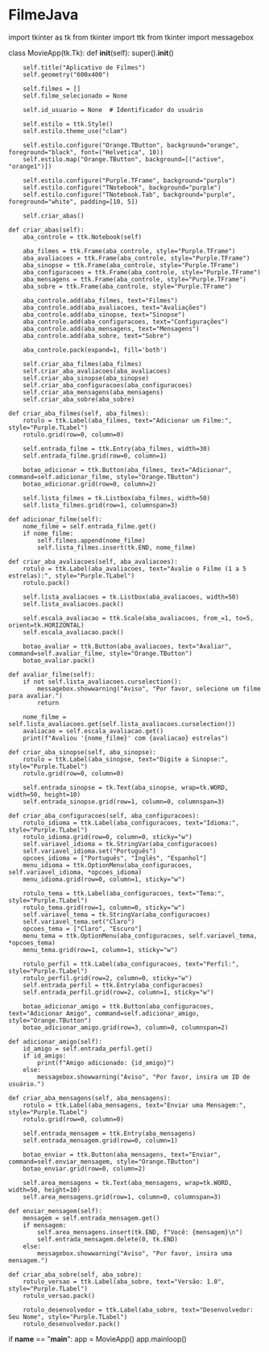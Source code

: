 # FilmeJava
import tkinter as tk
from tkinter import ttk
from tkinter import messagebox

class MovieApp(tk.Tk):
    def __init__(self):
        super().__init__()

        self.title("Aplicativo de Filmes")
        self.geometry("600x400")

        self.filmes = []
        self.filme_selecionado = None

        self.id_usuario = None  # Identificador do usuário

        self.estilo = ttk.Style()
        self.estilo.theme_use("clam")

        self.estilo.configure("Orange.TButton", background="orange", foreground="black", font=("Helvetica", 10))
        self.estilo.map("Orange.TButton", background=[("active", "orange1")])

        self.estilo.configure("Purple.TFrame", background="purple")
        self.estilo.configure("TNotebook", background="purple")
        self.estilo.configure("TNotebook.Tab", background="purple", foreground="white", padding=[10, 5])

        self.criar_abas()

    def criar_abas(self):
        aba_controle = ttk.Notebook(self)
        
        aba_filmes = ttk.Frame(aba_controle, style="Purple.TFrame")
        aba_avaliacoes = ttk.Frame(aba_controle, style="Purple.TFrame")
        aba_sinopse = ttk.Frame(aba_controle, style="Purple.TFrame")
        aba_configuracoes = ttk.Frame(aba_controle, style="Purple.TFrame")
        aba_mensagens = ttk.Frame(aba_controle, style="Purple.TFrame")
        aba_sobre = ttk.Frame(aba_controle, style="Purple.TFrame")

        aba_controle.add(aba_filmes, text="Filmes")
        aba_controle.add(aba_avaliacoes, text="Avaliações")
        aba_controle.add(aba_sinopse, text="Sinopse")
        aba_controle.add(aba_configuracoes, text="Configurações")
        aba_controle.add(aba_mensagens, text="Mensagens")
        aba_controle.add(aba_sobre, text="Sobre")

        aba_controle.pack(expand=1, fill='both')

        self.criar_aba_filmes(aba_filmes)
        self.criar_aba_avaliacoes(aba_avaliacoes)
        self.criar_aba_sinopse(aba_sinopse)
        self.criar_aba_configuracoes(aba_configuracoes)
        self.criar_aba_mensagens(aba_mensagens)
        self.criar_aba_sobre(aba_sobre)

    def criar_aba_filmes(self, aba_filmes):
        rotulo = ttk.Label(aba_filmes, text="Adicionar um Filme:", style="Purple.TLabel")
        rotulo.grid(row=0, column=0)

        self.entrada_filme = ttk.Entry(aba_filmes, width=30)
        self.entrada_filme.grid(row=0, column=1)

        botao_adicionar = ttk.Button(aba_filmes, text="Adicionar", command=self.adicionar_filme, style="Orange.TButton")
        botao_adicionar.grid(row=0, column=2)

        self.lista_filmes = tk.Listbox(aba_filmes, width=50)
        self.lista_filmes.grid(row=1, columnspan=3)

    def adicionar_filme(self):
        nome_filme = self.entrada_filme.get()
        if nome_filme:
            self.filmes.append(nome_filme)
            self.lista_filmes.insert(tk.END, nome_filme)

    def criar_aba_avaliacoes(self, aba_avaliacoes):
        rotulo = ttk.Label(aba_avaliacoes, text="Avalie o Filme (1 a 5 estrelas):", style="Purple.TLabel")
        rotulo.pack()

        self.lista_avaliacoes = tk.Listbox(aba_avaliacoes, width=50)
        self.lista_avaliacoes.pack()

        self.escala_avaliacao = ttk.Scale(aba_avaliacoes, from_=1, to=5, orient=tk.HORIZONTAL)
        self.escala_avaliacao.pack()

        botao_avaliar = ttk.Button(aba_avaliacoes, text="Avaliar", command=self.avaliar_filme, style="Orange.TButton")
        botao_avaliar.pack()

    def avaliar_filme(self):
        if not self.lista_avaliacoes.curselection():
            messagebox.showwarning("Aviso", "Por favor, selecione um filme para avaliar.")
            return

        nome_filme = self.lista_avaliacoes.get(self.lista_avaliacoes.curselection())
        avaliacao = self.escala_avaliacao.get()
        print(f"Avaliou '{nome_filme}' com {avaliacao} estrelas")

    def criar_aba_sinopse(self, aba_sinopse):
        rotulo = ttk.Label(aba_sinopse, text="Digite a Sinopse:", style="Purple.TLabel")
        rotulo.grid(row=0, column=0)

        self.entrada_sinopse = tk.Text(aba_sinopse, wrap=tk.WORD, width=50, height=10)
        self.entrada_sinopse.grid(row=1, column=0, columnspan=3)

    def criar_aba_configuracoes(self, aba_configuracoes):
        rotulo_idioma = ttk.Label(aba_configuracoes, text="Idioma:", style="Purple.TLabel")
        rotulo_idioma.grid(row=0, column=0, sticky="w")
        self.variavel_idioma = tk.StringVar(aba_configuracoes)
        self.variavel_idioma.set("Português")
        opcoes_idioma = ["Português", "Inglês", "Espanhol"]
        menu_idioma = ttk.OptionMenu(aba_configuracoes, self.variavel_idioma, *opcoes_idioma)
        menu_idioma.grid(row=0, column=1, sticky="w")

        rotulo_tema = ttk.Label(aba_configuracoes, text="Tema:", style="Purple.TLabel")
        rotulo_tema.grid(row=1, column=0, sticky="w")
        self.variavel_tema = tk.StringVar(aba_configuracoes)
        self.variavel_tema.set("Claro")
        opcoes_tema = ["Claro", "Escuro"]
        menu_tema = ttk.OptionMenu(aba_configuracoes, self.variavel_tema, *opcoes_tema)
        menu_tema.grid(row=1, column=1, sticky="w")

        rotulo_perfil = ttk.Label(aba_configuracoes, text="Perfil:", style="Purple.TLabel")
        rotulo_perfil.grid(row=2, column=0, sticky="w")
        self.entrada_perfil = ttk.Entry(aba_configuracoes)
        self.entrada_perfil.grid(row=2, column=1, sticky="w")

        botao_adicionar_amigo = ttk.Button(aba_configuracoes, text="Adicionar Amigo", command=self.adicionar_amigo, style="Orange.TButton")
        botao_adicionar_amigo.grid(row=3, column=0, columnspan=2)

    def adicionar_amigo(self):
        id_amigo = self.entrada_perfil.get()
        if id_amigo:
            print(f"Amigo adicionado: {id_amigo}")
        else:
            messagebox.showwarning("Aviso", "Por favor, insira um ID de usuário.")

    def criar_aba_mensagens(self, aba_mensagens):
        rotulo = ttk.Label(aba_mensagens, text="Enviar uma Mensagem:", style="Purple.TLabel")
        rotulo.grid(row=0, column=0)

        self.entrada_mensagem = ttk.Entry(aba_mensagens)
        self.entrada_mensagem.grid(row=0, column=1)

        botao_enviar = ttk.Button(aba_mensagens, text="Enviar", command=self.enviar_mensagem, style="Orange.TButton")
        botao_enviar.grid(row=0, column=2)

        self.area_mensagens = tk.Text(aba_mensagens, wrap=tk.WORD, width=50, height=10)
        self.area_mensagens.grid(row=1, column=0, columnspan=3)

    def enviar_mensagem(self):
        mensagem = self.entrada_mensagem.get()
        if mensagem:
            self.area_mensagens.insert(tk.END, f"Você: {mensagem}\n")
            self.entrada_mensagem.delete(0, tk.END)
        else:
            messagebox.showwarning("Aviso", "Por favor, insira uma mensagem.")

    def criar_aba_sobre(self, aba_sobre):
        rotulo_versao = ttk.Label(aba_sobre, text="Versão: 1.0", style="Purple.TLabel")
        rotulo_versao.pack()

        rotulo_desenvolvedor = ttk.Label(aba_sobre, text="Desenvolvedor: Seu Nome", style="Purple.TLabel")
        rotulo_desenvolvedor.pack()

if __name__ == "__main__":
    app = MovieApp()
    app.mainloop()

